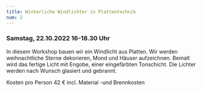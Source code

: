 ```yaml
---
title: Winterliche Windlichter in Plattentechnik
num: 2
---
```


### Samstag, 22.10.2022    16-18.30 Uhr

In diesem Workshop bauen wir ein Windlicht aus Platten. Wir werden weihnachtliche Sterne dekorieren, Mond und Häuser aufzeichnen. Bemalt wird das fertige Licht mit Engobe, einer eingefärbten Tonschicht. Die Lichter werden nach Wunsch glasiert und gebrannt.

Kosten pro Person 42 € incl. Material -und Brennkosten
